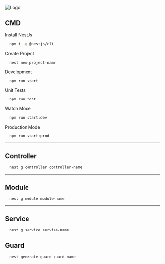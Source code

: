 ![Logo](https://i.ytimg.com/vi/9DmorFYl44M/maxresdefault.jpg)

## CMD

Install NestJs

```bash
  npm i -g @nestjs/cli
```
Create Project    
```bash
  nest new project-name
```

Development
```bash
  npm run start
```
Unit Tests
```bash
  npm run test
```

Watch Mode
```bash
  npm run start:dev
```

Production Mode
```bash
  npm run start:prod
```

---

## Controller
```bash
  nest g controller controller-name
```

---

## Module
```bash
  nest g module module-name
```

---


## Service
```bash
  nest g service service-name
```

## Guard
```bash
  nest generate guard guard-name
```
